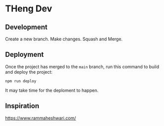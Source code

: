 # THeng Dev

## Development

Create a new branch. Make changes. Squash and Merge.

## Deployment

Once the project has merged to the `main` branch, run this command to build and deploy the project:

```
npm run deploy
```

It may take time for the deploment to happen.

## Inspiration

https://www.rammaheshwari.com/
